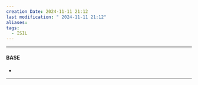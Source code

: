 ```yaml
---
creation Date: 2024-11-11 21:12
last modification: " 2024-11-11 21:12"
aliases: 
tags:
  - ISIL
---
```

___
#### BASE
- 
___

